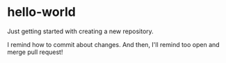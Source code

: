 # hello-world
Just getting started with creating a new repository.

I remind how to commit about changes.
And then, I'll remind too open and merge pull request!
